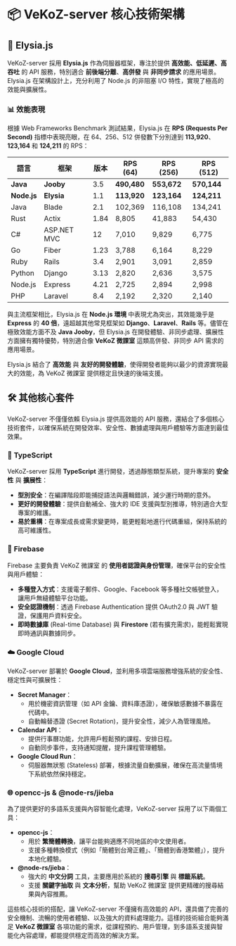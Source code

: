 # 📦 VeKoZ-server 核心技術架構

## 🚀 Elysia.js

VeKoZ-server 採用 **Elysia.js** 作為伺服器框架，專注於提供 **高效能、低延遲、高吞吐** 的 API 服務，特別適合 **前後端分離**、**高併發** 與 **非同步請求** 的應用場景。Elysia.js 在架構設計上，充分利用了 Node.js 的非阻塞 I/O 特性，實現了極高的效能與擴展性。

### 📊 效能表現

根據 Web Frameworks Benchmark 測試結果，Elysia.js 在 **RPS (Requests Per Second)** 指標中表現亮眼，在 64、256、512 併發數下分別達到 **113,920**、**123,164** 和 **124,211** 的 RPS：

| 語言       | 框架           | 版本 | RPS (64) | RPS (256) | RPS (512) |
|------------|----------------|-------|----------|-----------|-----------|
| **Java**   | **Jooby**      | 3.5   | **490,480** | **553,672** | **570,144** |
| **Node.js** | **Elysia**     | 1.1   | **113,920** | **123,164** | **124,211** |
| Java       | Blade          | 2.1   | 102,369  | 116,108   | 134,241   |
| Rust       | Actix          | 1.84  | 8,805    | 41,883    | 54,430    |
| C#         | ASP.NET MVC    | 12    | 7,010    | 9,829     | 6,775     |
| Go         | Fiber          | 1.23  | 3,788    | 6,164     | 8,229     |
| Ruby       | Rails          | 3.4   | 2,901    | 3,091     | 2,859     |
| Python     | Django         | 3.13  | 2,820    | 2,636     | 3,575     |
| Node.js    | Express        | 4.21  | 2,725    | 2,894     | 2,998     |
| PHP        | Laravel        | 8.4   | 2,192    | 2,320     | 2,140     |

與主流框架相比，Elysia.js 在 **Node.js 環境** 中表現尤為突出，其效能幾乎是 **Express** 的 **40 倍**，遠超越其他常見框架如 **Django**、**Laravel**、**Rails** 等。儘管在極致效能方面不及 **Java Jooby**，但 Elysia.js 在開發體驗、非同步處理、擴展性方面擁有獨特優勢，特別適合像 **VeKoZ 微課室** 這類高併發、非同步 API 需求的應用場景。

Elysia.js 結合了 **高效能** 與 **友好的開發體驗**，使得開發者能夠以最少的資源實現最大的效能，為 VeKoZ 微課室 提供穩定且快速的後端支援。

## 🛠️ 其他核心套件

VeKoZ-server 不僅僅依賴 Elysia.js 提供高效能的 API 服務，還結合了多個核心技術套件，以確保系統在開發效率、安全性、數據處理與用戶體驗等方面達到最佳效果。

### 🧠 **TypeScript**

VeKoZ-server 採用 **TypeScript** 進行開發，透過靜態類型系統，提升專案的 **安全性** 與 **擴展性**：

- **型別安全**：在編譯階段即能捕捉語法與邏輯錯誤，減少運行時期的意外。
- **更好的開發體驗**：提供自動補全、強大的 IDE 支援與型別推導，特別適合大型專案的維護。
- **易於重構**：在專案成長或需求變更時，能更輕鬆地進行代碼重組，保持系統的高可維護性。

### 🔐 **Firebase**

Firebase 主要負責 VeKoZ 微課室 的 **使用者認證與身份管理**，確保平台的安全性與用戶體驗：

- **多種登入方式**：支援電子郵件、Google、Facebook 等多種社交帳號登入，讓用戶無縫體驗平台功能。
- **安全認證機制**：透過 Firebase Authentication 提供 OAuth2.0 與 JWT 驗證，保護用戶資料安全。
- **即時數據庫** (Real-time Database) 與 **Firestore** (若有擴充需求)，能輕鬆實現即時通訊與數據同步。

### ☁️ **Google Cloud**

VeKoZ-server 部署於 **Google Cloud**，並利用多項雲端服務增強系統的安全性、穩定性與可擴展性：

- **Secret Manager**：
  - 用於機密資訊管理（如 API 金鑰、資料庫憑證），確保敏感數據不暴露在代碼中。
  - 自動輪替憑證 (Secret Rotation)，提升安全性，減少人為管理風險。
- **Calendar API**：
  - 提供行事曆功能，允許用戶輕鬆預約課程、安排日程。
  - 自動同步事件，支持通知提醒，提升課程管理體驗。
- **Google Cloud Run**：
  - 伺服器無狀態 (Stateless) 部署，根據流量自動擴展，確保在高流量情境下系統依然保持穩定。

### 🌐 **opencc-js & @node-rs/jieba**

為了提供更好的多語系支援與內容智能化處理，VeKoZ-server 採用了以下兩個工具：

- **opencc-js**：
  - 用於 **繁簡體轉換**，讓平台能夠適應不同地區的中文使用者。
  - 支援多種轉換模式（例如「簡體到台灣正體」、「簡體到香港繁體」），提升本地化體驗。
- **@node-rs/jieba**：
  - 強大的 **中文分詞** 工具，主要應用於系統的 **搜尋引擎** 與 **標籤系統**。
  - 支援 **關鍵字抽取** 與 **文本分析**，幫助 VeKoZ 微課室 提供更精確的搜尋結果與內容推薦。

這些核心技術的搭配，讓 VeKoZ-server 不僅擁有高效能的 API，還具備了完善的安全機制、流暢的使用者體驗、以及強大的資料處理能力。這樣的技術組合能夠滿足 **VeKoZ 微課室** 各項功能的需求，從課程預約、用戶管理，到多語系支援與智能化內容處理，都能提供穩定而高效的解決方案。
